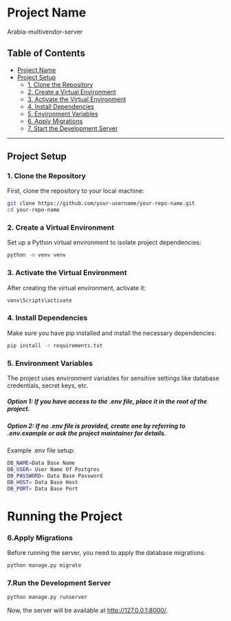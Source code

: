 # Project Name

 Arabia-multivendor-server


## Table of Contents
- [Project Name](#project-name)
- [Project Setup](#project-setup)
  - [1. Clone the Repository](#1-clone-the-repository)
  - [2. Create a Virtual Environment](#2-create-a-virtual-environment)
  - [3. Activate the Virtual Environment](#3-activate-the-virtual-environment)
  - [4. Install Dependencies](#4-install-dependencies)
  - [5. Environment Variables](#5-environment-variables)
  - [6. Apply Migrations](#6-apply-migrations)
  - [7. Start the Development Server](#7-start-the-development-server)


---

## Project Setup

### 1. Clone the Repository
First, clone the repository to your local machine:
```bash
git clone https://github.com/your-username/your-repo-name.git
cd your-repo-name
```
### 2. Create a Virtual Environment
Set up a Python virtual environment to isolate project dependencies:
```bash
python -m venv venv
```
### 3. Activate the Virtual Environment
After creating the virtual environment, activate it:
```bash
venv\Scripts\activate
```
### 4. Install Dependencies
Make sure you have pip installed and install the necessary dependencies:
```bash
pip install -r requirements.txt
```
### 5. Environment Variables
The project uses environment variables for sensitive settings like database credentials, secret keys, etc.

##### Option 1: If you have access to the .env file, place it in the root of the project.
##### Option 2: If no .env file is provided, create one by referring to .env.example or ask the project maintainer for details.

Example .env file setup:
```bash
DB_NAME=Data Base Name
DB_USER= User Name Of Postgres
DB_PASSWORD= Data Base Password
DB_HOST= Data Base Host
DB_PORT= Data Base Port
```

# Running the Project
### 6.Apply Migrations
Before running the server, you need to apply the database migrations:
```bash
python manage.py migrate
```
### 7.Run the Development Server
```bash
python manage.py runserver
```
Now, the server will be available at http://127.0.0.1:8000/.
